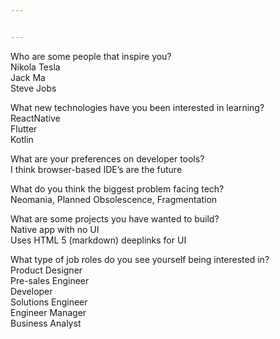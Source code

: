 ```yaml
---


---
```


<p>Who are some people that inspire you?<br>
Nikola Tesla<br>
Jack Ma<br>
Steve Jobs</p>
<p>What new technologies have you been interested in learning?<br>
ReactNative<br>
Flutter<br>
Kotlin</p>
<p>What are your preferences on developer tools?<br>
I think browser-based IDE’s are the future</p>
<p>What do you think the biggest problem facing tech?<br>
Neomania, Planned Obsolescence, Fragmentation</p>
<p>What are some projects you have wanted to build?<br>
Native app with no UI<br>
Uses HTML 5 (markdown) deeplinks for UI</p>
<p>What type of job roles do you see yourself being interested in?<br>
Product Designer<br>
Pre-sales Engineer<br>
Developer<br>
Solutions Engineer<br>
Engineer Manager<br>
Business Analyst</p>


